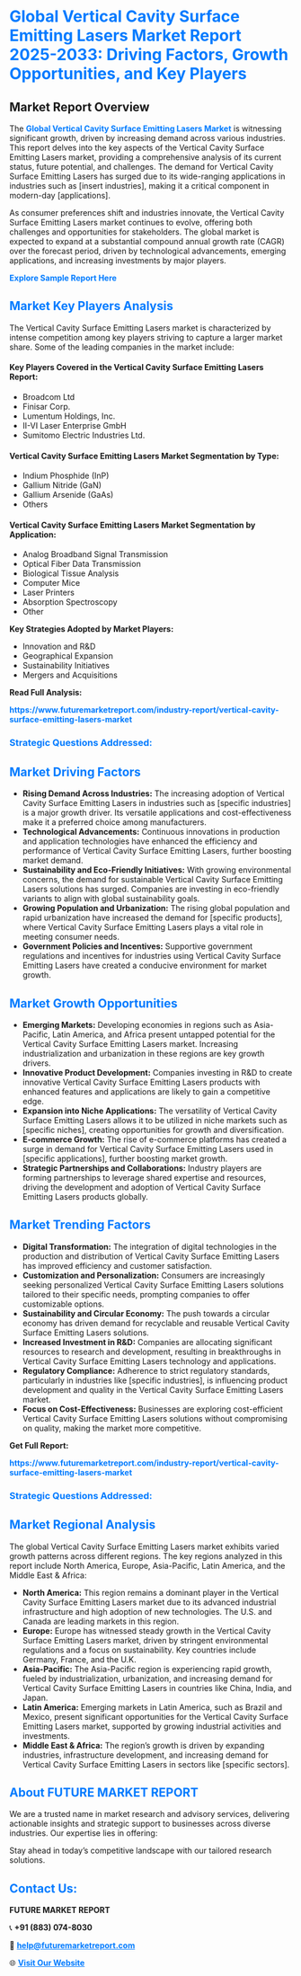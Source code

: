<h1 style="color: #007BFF;">Global Vertical Cavity Surface Emitting Lasers Market Report 2025-2033: Driving Factors, Growth Opportunities, and Key Players</h1>

<section id="overview">
<h2>Market Report Overview</h2>
<p>The <a href="https://www.futuremarketreport.com/industry-report/vertical-cavity-surface-emitting-lasers-market" style="color: #007BFF; text-decoration: none;"><strong>Global Vertical Cavity Surface Emitting Lasers Market</strong></a> is witnessing significant growth, driven by increasing demand across various industries. This report delves into the key aspects of the Vertical Cavity Surface Emitting Lasers market, providing a comprehensive analysis of its current status, future potential, and challenges. The demand for Vertical Cavity Surface Emitting Lasers has surged due to its wide-ranging applications in industries such as [insert industries], making it a critical component in modern-day [applications].</p>
<p>As consumer preferences shift and industries innovate, the Vertical Cavity Surface Emitting Lasers market continues to evolve, offering both challenges and opportunities for stakeholders. The global market is expected to expand at a substantial compound annual growth rate (CAGR) over the forecast period, driven by technological advancements, emerging applications, and increasing investments by major players.</p>
</section>

<section id="overview">
<p><a href="https://www.futuremarketreport.com/request-sample/reportId=87184" style="color: #007BFF; text-decoration: none;"><strong>Explore Sample Report Here</strong></a></p>
</section>

<section id="key-players">
<h2 style="color: #007BFF;">Market Key Players Analysis</h2>
<p>The Vertical Cavity Surface Emitting Lasers market is characterized by intense competition among key players striving to capture a larger market share. Some of the leading companies in the market include:</p>
<h4>Key Players Covered in the Vertical Cavity Surface Emitting Lasers Report:</h4>
<ul><li>Broadcom Ltd</li><li>Finisar Corp.</li><li>Lumentum Holdings, Inc.</li><li>II-VI Laser Enterprise GmbH</li><li>Sumitomo Electric Industries Ltd.</li></ul>
<h4>Vertical Cavity Surface Emitting Lasers Market Segmentation by Type:</h4>
<ul><li>Indium Phosphide (InP)</li><li>Gallium Nitride (GaN)</li><li>Gallium Arsenide (GaAs)</li><li>Others</li></ul>

<h4>Vertical Cavity Surface Emitting Lasers Market Segmentation by Application:</h4>
<ul><li>Analog Broadband Signal Transmission</li><li>Optical Fiber Data Transmission</li><li>Biological Tissue Analysis</li><li>Computer Mice</li><li>Laser Printers</li><li>Absorption Spectroscopy</li><li>Other</li></ul>
<p><strong>Key Strategies Adopted by Market Players:</strong></p>
<ul>
<li>Innovation and R&D</li>
<li>Geographical Expansion</li>
<li>Sustainability Initiatives</li>
<li>Mergers and Acquisitions</li>
</ul>
</section>

<section>
<p><strong>Read Full Analysis: </strong></p><a href="https://www.futuremarketreport.com/industry-report/vertical-cavity-surface-emitting-lasers-market" style="color: #007BFF; text-decoration: none;"><strong>https://www.futuremarketreport.com/industry-report/vertical-cavity-surface-emitting-lasers-market</strong></a>
<h3 style="color: #007BFF;">Strategic Questions Addressed:</h3>
</section>

<section id="driving-factors">
<h2 style="color: #007BFF;">Market Driving Factors</h2>
<ul>
<li><strong>Rising Demand Across Industries:</strong> The increasing adoption of Vertical Cavity Surface Emitting Lasers in industries such as [specific industries] is a major growth driver. Its versatile applications and cost-effectiveness make it a preferred choice among manufacturers.</li>
<li><strong>Technological Advancements:</strong> Continuous innovations in production and application technologies have enhanced the efficiency and performance of Vertical Cavity Surface Emitting Lasers, further boosting market demand.</li>
<li><strong>Sustainability and Eco-Friendly Initiatives:</strong> With growing environmental concerns, the demand for sustainable Vertical Cavity Surface Emitting Lasers solutions has surged. Companies are investing in eco-friendly variants to align with global sustainability goals.</li>
<li><strong>Growing Population and Urbanization:</strong> The rising global population and rapid urbanization have increased the demand for [specific products], where Vertical Cavity Surface Emitting Lasers plays a vital role in meeting consumer needs.</li>
<li><strong>Government Policies and Incentives:</strong> Supportive government regulations and incentives for industries using Vertical Cavity Surface Emitting Lasers have created a conducive environment for market growth.</li>
</ul>
</section>

<section id="growth-opportunities">
<h2 style="color: #007BFF;">Market Growth Opportunities</h2>
<ul>
<li><strong>Emerging Markets:</strong> Developing economies in regions such as Asia-Pacific, Latin America, and Africa present untapped potential for the Vertical Cavity Surface Emitting Lasers market. Increasing industrialization and urbanization in these regions are key growth drivers.</li>
<li><strong>Innovative Product Development:</strong> Companies investing in R&D to create innovative Vertical Cavity Surface Emitting Lasers products with enhanced features and applications are likely to gain a competitive edge.</li>
<li><strong>Expansion into Niche Applications:</strong> The versatility of Vertical Cavity Surface Emitting Lasers allows it to be utilized in niche markets such as [specific niches], creating opportunities for growth and diversification.</li>
<li><strong>E-commerce Growth:</strong> The rise of e-commerce platforms has created a surge in demand for Vertical Cavity Surface Emitting Lasers used in [specific applications], further boosting market growth.</li>
<li><strong>Strategic Partnerships and Collaborations:</strong> Industry players are forming partnerships to leverage shared expertise and resources, driving the development and adoption of Vertical Cavity Surface Emitting Lasers products globally.</li>
</ul>
</section>

<section id="trending-factors">
<h2 style="color: #007BFF;">Market Trending Factors</h2>
<ul>
<li><strong>Digital Transformation:</strong> The integration of digital technologies in the production and distribution of Vertical Cavity Surface Emitting Lasers has improved efficiency and customer satisfaction.</li>
<li><strong>Customization and Personalization:</strong> Consumers are increasingly seeking personalized Vertical Cavity Surface Emitting Lasers solutions tailored to their specific needs, prompting companies to offer customizable options.</li>
<li><strong>Sustainability and Circular Economy:</strong> The push towards a circular economy has driven demand for recyclable and reusable Vertical Cavity Surface Emitting Lasers solutions.</li>
<li><strong>Increased Investment in R&D:</strong> Companies are allocating significant resources to research and development, resulting in breakthroughs in Vertical Cavity Surface Emitting Lasers technology and applications.</li>
<li><strong>Regulatory Compliance:</strong> Adherence to strict regulatory standards, particularly in industries like [specific industries], is influencing product development and quality in the Vertical Cavity Surface Emitting Lasers market.</li>
<li><strong>Focus on Cost-Effectiveness:</strong> Businesses are exploring cost-efficient Vertical Cavity Surface Emitting Lasers solutions without compromising on quality, making the market more competitive.</li>
</ul>
</section>

<section>
<p><strong>Get Full Report: </strong></p><a href="https://www.futuremarketreport.com/industry-report/vertical-cavity-surface-emitting-lasers-market" style="color: #007BFF; text-decoration: none;"><strong>https://www.futuremarketreport.com/industry-report/vertical-cavity-surface-emitting-lasers-market</strong></a>
<h3 style="color: #007BFF;">Strategic Questions Addressed:</h3>
</section>


<section id="regional-analysis">
<h2 style="color: #007BFF;">Market Regional Analysis</h2>
<p>The global Vertical Cavity Surface Emitting Lasers market exhibits varied growth patterns across different regions. The key regions analyzed in this report include North America, Europe, Asia-Pacific, Latin America, and the Middle East & Africa:</p>
<ul>
<li><strong>North America:</strong> This region remains a dominant player in the Vertical Cavity Surface Emitting Lasers market due to its advanced industrial infrastructure and high adoption of new technologies. The U.S. and Canada are leading markets in this region.</li>
<li><strong>Europe:</strong> Europe has witnessed steady growth in the Vertical Cavity Surface Emitting Lasers market, driven by stringent environmental regulations and a focus on sustainability. Key countries include Germany, France, and the U.K.</li>
<li><strong>Asia-Pacific:</strong> The Asia-Pacific region is experiencing rapid growth, fueled by industrialization, urbanization, and increasing demand for Vertical Cavity Surface Emitting Lasers in countries like China, India, and Japan.</li>
<li><strong>Latin America:</strong> Emerging markets in Latin America, such as Brazil and Mexico, present significant opportunities for the Vertical Cavity Surface Emitting Lasers market, supported by growing industrial activities and investments.</li>
<li><strong>Middle East & Africa:</strong> The region’s growth is driven by expanding industries, infrastructure development, and increasing demand for Vertical Cavity Surface Emitting Lasers in sectors like [specific sectors].</li>
</ul>
</section>

<footer>
<h2 style="color: #007BFF;">About FUTURE MARKET REPORT</h2>
<p>We are a trusted name in market research and advisory services, delivering actionable insights and strategic support to businesses across diverse industries. Our expertise lies in offering:</p>

<p>Stay ahead in today’s competitive landscape with our tailored research solutions.</p>

<h2 style="color: #007BFF;">Contact Us:</h2>
<p><strong>FUTURE MARKET REPORT</strong></p>
<p>📞 <strong>+91 (883) 074-8030</strong></p>
<p>📧 <strong><a href="mailto:help@futuremarketreport.com" style="color: #007BFF;">help@futuremarketreport.com</a></strong></p>
<p>🌐 <strong><a href="https://www.futuremarketreport.com/" style="color: #007BFF;">Visit Our Website</a></strong></p>
</footer>
